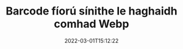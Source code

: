 ---
############################# Static ############################
layout: "auto-gen-signature"
date: 2022-03-01T15:12:22
draft: false
operation: Verify
signaturetype: Barcode
fileformat: Webp
productName: Java
lang: ga
productCode: java
otherformats: pdf doc docx docm dot dotm dotx odt ott rtf xls xlsx xlsm xlsb csv ods ots xltx xltm ppt pptx pps ppsx odp otp potx potm pptm ppsm png jpg bmp gif tiff svg webp wmf
breadcrumb: Put Barcode signature on Webp for Java

############################# Head ############################
head_title: "Fíorú Barcode sínithe do chomhaid Webp trí Java"
head_description: "Ná húsáid ach cúpla líne de chód Java chun doiciméid Webp agus a gcuid sínithe Barcode a fhíorú."

############################# Header ############################
title: "Barcode fíorú sínithe le haghaidh comhad Webp"
description: "Soláthraíonn API do Java deis chun Barcode sínithe ag Webp doiciméid a fhíorú. Seans go ndéanfar ríomhshínithe laistigh de do dhoiciméid Webp a fhíorú go tapa agus go héasca."
bg_image: "https://cms.admin.containerize.com/templates/aspose/App_Themes/V3/images/bg/header1.png"
bg_overlay: false
button:
    enable: true

############################# SubMenu ############################
submenu:
    enable: true

    left:
        img_alt: "GroupDocs.Signature for Java"
        image: "https://cms.admin.containerize.com/templates/groupdocs/images/product-logos/90x90-noborder/groupdocs-signature-java.png"
        product: "GroupDocs.Signature"
        platform: "Java"



############################# About ############################
about:
    enable: true
    title: "Faigh amach gnéithe nua API GroupDocs.Signature for Java"
    content: |
        Soláthraíonn [GroupDocs.Signature for Java](https://products.groupdocs.com/signature/java/) API raon leathan bealaí chun go leor formáidí doiciméad a phróiseáil trí úsáid a bhaint as sínithe leictreonacha. Tacaítear le go leor cineálacha sínithe digiteacha mar théacsanna, íomhánna, deimhnithe digiteacha, barrachóid, cóid QR, stampaí nó meiteashonraí. Is féidir le custaiméirí sínithe digiteacha a chur leis, a bhaint, a chur in eagar, a bhailíochtú nó a chuardach ag comhaid PDF, doiciméid MS Word, leabhair oibre MS Excel, láithreoireachtaí MS PowerPoint, comhaid Adobe Photoshop agus formáidí éagsúla íomhá. Tá líon iontach gnéithe agus socruithe breise ar fáil.
    

############################# Steps ############################
steps:
    enable: true
    title_left: "Conas Barcode sínithe i do dhoiciméad Webp a bhailíochtú"
    content_left: |
        Áiríonn [GroupDocs.Signature for Java](https://products.groupdocs.com/signature/java/) gnéithe úsáideacha amhail fíorú Barcode sínithe atá curtha ag Webp doiciméad. Bain úsáid as an deis seo gan cód breise a chur i bhfeidhm.
        
        * Ar an gcéad dul síos, aicme Sínithe meandrach ag soláthar mar chonair paraiméadar cruthaitheoir chuig doiciméad atá ceaptha a fhíorú.
        * Ar an dara dul síos, cruthaigh réad VerifyOptions nua agus socraigh na hairíonna riachtanacha go léir.
        * Ar deireadh, agairt oibiacht Signature Fíoraigh modh a rith VerifyOptions mar shampla.
        * Ansin próiseáil na torthaí fíoraithe.

    title_right: "Riachtanais Chórais"
    content_right: |
        Tacaítear le GroupDocs.Signature for Java ar gach mór-ardán agus córas oibriúcháin. Sula ndéanann tú an cód thíos, déan cinnte go bhfuil na réamhriachtanais seo a leanas suiteáilte ar do chóras.

        * Córais oibriúcháin: Microsoft Windows, Linux, MacOS
        * Timpeallachtaí forbartha: NetBeans, Intellij IDEA, Eclipse, etc.
        * Java runtime: J2SE 6.0 and above
        * Íoslódáil an leagan is déanaí de GroupDocs.Signature for Java ó [Maven](https://repository.groupdocs.com/webapp/#/artifacts/browse/tree/General/repo/com/groupdocs/groupdocs-signature)
         
    code: |
        ```java    
                
        // Set up input Webp file
        String filePath = "input.webp";

        // Instantiate Signature for input file
        Signature signature = new Signature(filePath);

        //Provide verification options
        BarcodeVerifyOptions options = new BarcodeVerifyOptions();

        // process only specified page 
        options.setPageNumber(2);
        options.setAllPages(false);
        // specify text match type
        options.setMatchType(TextMatchType.Contains);
        // specify text pattern to search
        options.setText("Special signature");
                            
        // Verify document signatures
        VerificationResult result = signature.verify(options);

        //process result
        if (result.isValid())
        {
            //..
        }

        ```

############################# Demos ############################
demos:
    enable: true
    title: "Ag síniú le Barcode sínithe Live Demo"
    content: |
       Cuir sínithe leictreonacha éagsúla le comhad Webp faoi láthair trí chuairt a thabhairt ar an suíomh Gréasáin [GroupDocs.Signature App](https://products.groupdocs.app/signature/family).          

############################# More Formats ############################
more_formats:
    enable: true
    title: "Fíoraigh Barcode sínithe eile ag úsáid Java"
    content: |
        "Sínithe leictreonacha a chuirtear i ndoiciméid éagsúla a fhíorú. Seiceáil cáilíocht na sínithe sna formáidí comhaid coitianta mar a léirítear thíos."
    format: 
       
       
back_to_top:
    enable: true
---